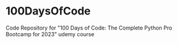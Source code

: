 # 100DaysOfCode
Code Repository for "100 Days of Code: The Complete Python Pro Bootcamp for 2023" udemy course

